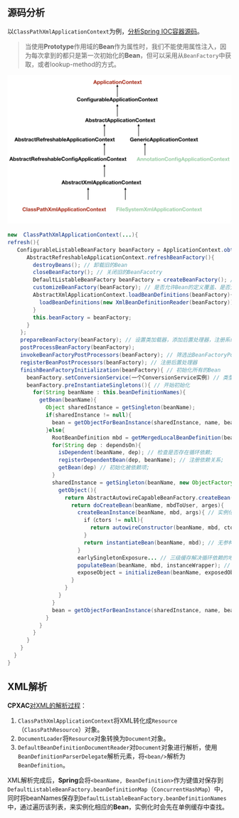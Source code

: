 ## 源码分析

以`ClassPathXmlApplicationContext`为例，[分析Spring IOC容器源码](https://www.javadoop.com/post/spring-ioc)。

> 当使用**Prototype**作用域的**Bean**作为属性时，我们不能使用属性注入，因为每次拿到的都只是第一次初始化的**Bean**，但可以采用从`BeanFactory`中获取，或者lookup-method的方式。

![](../images/5/source_analysis_class_path_application_context.png)

```java
new  ClassPathXmlApplicationContext(...){
refresh(){
   ConfigurableListableBeanFactory beanFactory = ApplicationContext.obtainFreshBeanFactory(){
      AbstractRefreshableApplicationContext.refreshBeanFactory(){
        destroyBeans(); // 卸载旧的Bean
        closeBeanFactory(); // 关闭旧的BeanFacotry
        DefaultListableBeanFactory beanFactory = createBeanFactory(); // 创建新的BeanFactory
        customizeBeanFactory(beanFactory); // 是否允许Bean的定义覆盖、是否允许Bean间的循环依赖，实际上Spring默认是允许定义覆盖的，前提是重复的BeanDefinition在两个不同的配置文件中
        AbstractXmlApplicationContext.loadBeanDefinitions(beanFactory){ // 加载注册Bean
          loadBeanDefinitions(new XmlBeanDefinitionReader(beanFactory)); // 读取Xml配置文件中的BeanDefinition，并将其解析为Java对象，并其注册到BeanFactory中[1]
        }
        this.beanFactory = beanFactory;
      }
    };
    prepareBeanFactory(beanFactory); // 设置类加载器，添加后置处理器，注册系统相关的Bean
    postProcessBeanFactory(beanFactory);
    invokeBeanFactoryPostProcessors(beanFactory); // 筛选出BeanFactoryPostProcessor的实现类，并调用其方法
    registerBeanPostProcessors(beanFactory); // 注册后置处理器
    finishBeanFactoryInitialization(beanFactory){ // 初始化所有的Bean
      beanFactory.setConversionService(一个ConversionService实例) // 类型转换，最常见的场景是用于Controller的方法上的参数的Date、枚举等类型的转换
      beanFactory.preInstantiateSingletons(){ // 开始初始化
        for(String beanName : this.beanDefinitionNames){
          getBean(beanName){
            Object sharedInstance = getSingleton(beanName);
            if(sharedInstance != null){
              bean = getObjectForBeanInstance(sharedInstance, name, beanName, null);
            }else{
              RootBeanDefinition mbd = getMergedLocalBeanDefinition(beanName);
              for(String dep : dependsOn){
                isDependent(beanName, dep); // 检查是否存在循环依赖;
                registerDependentBean(dep, beanName); // 注册依赖关系;
                getBean(dep) // 初始化被依赖项;
              }
              sharedInstance = getSingleton(beanName, new ObjectFactory<Object>(){
                getObject(){
                  return AbstractAutowireCapableBeanFactory.createBean(beanName, mbd, args){
                    return doCreateBean(beanName, mbdToUser, arges){
                      createBeanInstance(beanName, mbd, args){ // 实例化Bean
                        if（ctors != null){
                          return autowireConstructor(beanName, mbd, ctors, args); // 构造函数依赖注入
                        }
                        return instantiateBean(beanName, mbd); // 无参构造方法
                      }
                      earlySingletonExposure... // 三级缓存解决循环依赖的地方
                      populateBean(beanName, mbd, instanceWrapper); // 装配属性
                      exposeObject = initializeBean(beanName, exposedObject, mbd); // 处理Bean初始化后的各种回调
                    }
                  }
                }
              }
              bean = getObjectForBeanInstance(sharedInstance, name, beanName, mbd);
            }
          }
        }
      }
    }
  }
}
```



## XML解析

**CPXAC**[对XML的解析过程](https://mp.weixin.qq.com/s?__biz=MzI0NjUxNTY5Nw==&mid=2247484720&idx=1&sn=7572663c86153f6ef14060cc6d303a30&chksm=e9bf57aedec8deb8e6046bc4b97f4ed58bcb32fb8a7d907ff2688f8968db19f1e91e2bd06c5f&scene=21#wechat_redirect)：

1. `ClassPathXmlApplicationContext`将XML转化成`Resource`（`ClassPathResource`）对象。
2. `DocumentLoader`将`Resource`对象转换为`Document`对象。
3. `DefaultBeanDefinitionDocumentReader`对`Document`对象进行解析，使用`BeanDefinitionParserDelegate`解析元素，将`<bean/>`解析为`BeanDefinition`。

XML解析完成后，**Spring**会将`<beanName, BeanDefinition>`作为键值对保存到`DefaultListableBeanFactory.beanDefinitionMap`（`ConcurrentHashMap`）中，同时将beanNames保存到`DefaultListableBeanFactory.beanDefinitionNames`中，通过遍历该列表，来实例化相应的**Bean**，实例化时会先在单例缓存中查找。
